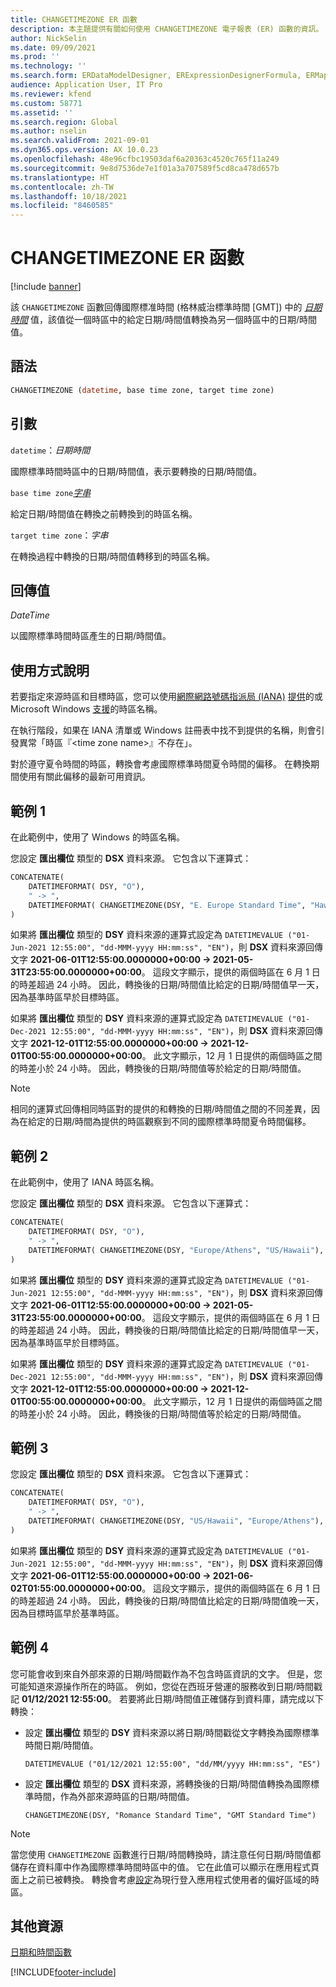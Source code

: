 ```yaml
---
title: CHANGETIMEZONE ER 函數
description: 本主題提供有關如何使用 CHANGETIMEZONE 電子報表 (ER) 函數的資訊。
author: NickSelin
ms.date: 09/09/2021
ms.prod: ''
ms.technology: ''
ms.search.form: ERDataModelDesigner, ERExpressionDesignerFormula, ERMappedFormatDesigner, ERModelMappingDesigner
audience: Application User, IT Pro
ms.reviewer: kfend
ms.custom: 58771
ms.assetid: ''
ms.search.region: Global
ms.author: nselin
ms.search.validFrom: 2021-09-01
ms.dyn365.ops.version: AX 10.0.23
ms.openlocfilehash: 48e96cfbc19503daf6a20363c4520c765f11a249
ms.sourcegitcommit: 9e8d7536de7e1f01a3a707589f5cd8ca478d657b
ms.translationtype: HT
ms.contentlocale: zh-TW
ms.lasthandoff: 10/18/2021
ms.locfileid: "8460585"
---
```

# <a name="changetimezone-er-function"></a>CHANGETIMEZONE ER 函數

[!include [banner](../includes/banner.md)]

該 `CHANGETIMEZONE` 函數回傳國際標准時間 (格林威治標準時間 \[GMT\]) 中的 *[日期時間](er-formula-supported-data-types-primitive.md#datetime)* 值，該值從一個時區中的給定日期/時間值轉換為另一個時區中的日期/時間值。

## <a name="syntax"></a>語法

```vb
CHANGETIMEZONE (datetime, base time zone, target time zone)
```

## <a name="arguments"></a>引數

`datetime`：*日期時間*

國際標準時間時區中的日期/時間值，表示要轉換的日期/時間值。

`base time zone`*[字串](er-formula-supported-data-types-primitive.md#string)*

給定日期/時間值在轉換之前轉換到的時區名稱。

`target time zone`：*字串*

在轉換過程中轉換的日期/時間值轉移到的時區名稱。

## <a name="return-values"></a>回傳值

*DateTime*

以國際標準時間時區產生的日期/時間值。

## <a name="usage-notes"></a>使用方式說明

若要指定來源時區和目標時區，您可以使用[網際網路號碼指派局 (IANA)](https://www.iana.org/) [提供](https://data.iana.org/time-zones/releases/)的或 Microsoft Windows [支援](/windows-hardware/manufacture/desktop/default-time-zones)的時區名稱。

在執行階段，如果在 IANA 清單或 Windows 註冊表中找不到提供的名稱，則會引發異常「時區『\<time zone name\>』不存在」。

對於遵守夏令時間的時區，轉換會考慮國際標準時間夏令時間的偏移。 在轉換期間使用有關此偏移的最新可用資訊。

## <a name="example-1"></a>範例 1

在此範例中，使用了 Windows 的時區名稱。

您設定 **匯出欄位** 類型的 **DSX** 資料來源。 它包含以下運算式：

```vb
CONCATENATE(
    DATETIMEFORMAT( DSY, "O"), 
    " -> ", 
    DATETIMEFORMAT( CHANGETIMEZONE(DSY, "E. Europe Standard Time", "Hawaiian Standard Time"), "O")
)
```

如果將 **匯出欄位** 類型的 **DSY** 資料來源的運算式設定為 `DATETIMEVALUE ("01-Jun-2021 12:55:00", "dd-MMM-yyyy HH:mm:ss", "EN")`，則 **DSX** 資料來源回傳文字 **2021-06-01T12:55:00.0000000+00:00 -> 2021-05-31T23:55:00.0000000+00:00**。 這段文字顯示，提供的兩個時區在 6 月 1 日的時差超過 24 小時。 因此，轉換後的日期/時間值比給定的日期/時間值早一天，因為基準時區早於目標時區。

如果將 **匯出欄位** 類型的 **DSY** 資料來源的運算式設定為 `DATETIMEVALUE ("01-Dec-2021 12:55:00", "dd-MMM-yyyy HH:mm:ss", "EN")`，則 **DSX** 資料來源回傳文字 **2021-12-01T12:55:00.0000000+00:00 -> 2021-12-01T00:55:00.0000000+00:00**。 此文字顯示，12 月 1 日提供的兩個時區之間的時差小於 24 小時。 因此，轉換後的日期/時間值等於給定的日期/時間值。

> [!NOTE]
> 相同的運算式回傳相同時區對的提供的和轉換的日期/時間值之間的不同差異，因為在給定的日期/時間為提供的時區觀察到不同的國際標準時間夏令時間偏移。

## <a name="example-2"></a>範例 2

在此範例中，使用了 IANA 時區名稱。

您設定 **匯出欄位** 類型的 **DSX** 資料來源。 它包含以下運算式：

```vb
CONCATENATE(
    DATETIMEFORMAT( DSY, "O"), 
    " -> ", 
    DATETIMEFORMAT( CHANGETIMEZONE(DSY, "Europe/Athens", "US/Hawaii"), "O")
)
```

如果將 **匯出欄位** 類型的 **DSY** 資料來源的運算式設定為 `DATETIMEVALUE ("01-Jun-2021 12:55:00", "dd-MMM-yyyy HH:mm:ss", "EN")`，則 **DSX** 資料來源回傳文字 **2021-06-01T12:55:00.0000000+00:00 -> 2021-05-31T23:55:00.0000000+00:00**。 這段文字顯示，提供的兩個時區在 6 月 1 日的時差超過 24 小時。 因此，轉換後的日期/時間值比給定的日期/時間值早一天，因為基準時區早於目標時區。

如果將 **匯出欄位** 類型的 **DSY** 資料來源的運算式設定為 `DATETIMEVALUE ("01-Dec-2021 12:55:00", "dd-MMM-yyyy HH:mm:ss", "EN")`，則 **DSX** 資料來源回傳文字 **2021-12-01T12:55:00.0000000+00:00 -> 2021-12-01T00:55:00.0000000+00:00**。 此文字顯示，12 月 1 日提供的兩個時區之間的時差小於 24 小時。 因此，轉換後的日期/時間值等於給定的日期/時間值。

## <a name="example-3"></a>範例 3

您設定 **匯出欄位** 類型的 **DSX** 資料來源。 它包含以下運算式：

```vb
CONCATENATE(
    DATETIMEFORMAT( DSY, "O"), 
    " -> ", 
    DATETIMEFORMAT( CHANGETIMEZONE(DSY, "US/Hawaii", "Europe/Athens"), "O")
)
```

如果將 **匯出欄位** 類型的 **DSY** 資料來源的運算式設定為 `DATETIMEVALUE ("01-Jun-2021 12:55:00", "dd-MMM-yyyy HH:mm:ss", "EN")`，則 **DSX** 資料來源回傳文字 **2021-06-01T12:55:00.0000000+00:00 -> 2021-06-02T01:55:00.0000000+00:00**。 這段文字顯示，提供的兩個時區在 6 月 1 日的時差超過 24 小時。 因此，轉換後的日期/時間值比給定的日期/時間值晚一天，因為目標時區早於基準時區。

## <a name="example-4"></a>範例 4

您可能會收到來自外部來源的日期/時間戳作為不包含時區資訊的文字。 但是，您可能知道來源操作所在的時區。 例如，您從在西班牙營運的服務收到日期/時間戳記 **01/12/2021 12:55:00**。 若要將此日期/時間值正確儲存到資料庫，請完成以下轉換：

- 設定 **匯出欄位** 類型的 **DSY** 資料來源以將日期/時間戳從文字轉換為國際標準時間日期/時間值。

    `DATETIMEVALUE ("01/12/2021 12:55:00", "dd/MM/yyyy HH:mm:ss", "ES")`

- 設定 **匯出欄位** 類型的 **DSX** 資料來源，將轉換後的日期/時間值轉換為國際標準時間，作為外部來源時區的日期/時間值。

    `CHANGETIMEZONE(DSY, "Romance Standard Time", "GMT Standard Time")`

> [!NOTE]
> 當您使用 `CHANGETIMEZONE` 函數進行日期/時間轉換時，請注意任何日期/時間值都儲存在資料庫中作為國際標準時間時區中的值。 它在此值可以顯示在應用程式頁面上之前已被轉換。 轉換會考慮[設定](../../fin-ops/organization-administration/tasks/set-users-preferred-time-zone.md)為現行登入應用程式使用者的偏好區域的時區。

## <a name="additional-resources"></a>其他資源

[日期和時間函數](er-functions-category-datetime.md)

[!INCLUDE[footer-include](../../../includes/footer-banner.md)]
